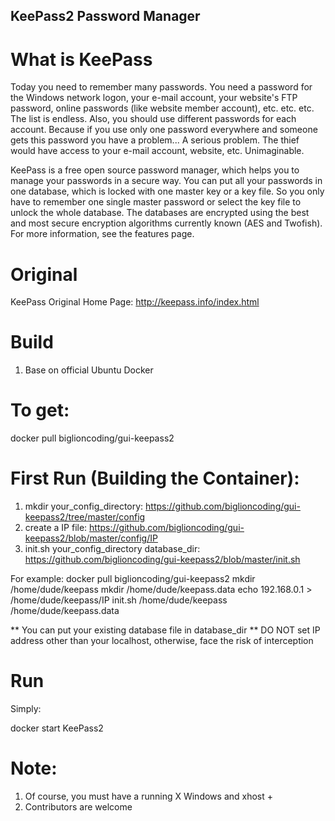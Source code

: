 KeePass2 Password Manager
----------------------

# What is KeePass
Today you need to remember many passwords. You need a password for the Windows network logon, your e-mail account, your website's FTP password, online passwords (like website member account), etc. etc. etc. The list is endless. Also, you should use different passwords for each account. Because if you use only one password everywhere and someone gets this password you have a problem... A serious problem. The thief would have access to your e-mail account, website, etc. Unimaginable.

KeePass is a free open source password manager, which helps you to manage your passwords in a secure way. You can put all your passwords in one database, which is locked with one master key or a key file. So you only have to remember one single master password or select the key file to unlock the whole database. The databases are encrypted using the best and most secure encryption algorithms currently known (AES and Twofish). For more information, see the features page. 

# Original
KeePass Original Home Page: http://keepass.info/index.html

# Build
1. Base on official Ubuntu Docker

# To get:
docker pull biglioncoding/gui-keepass2


# First Run (Building the Container):
1. mkdir your_config_directory: https://github.com/biglioncoding/gui-keepass2/tree/master/config  
2. create a IP file: https://github.com/biglioncoding/gui-keepass2/blob/master/config/IP
3. init.sh your_config_directory database_dir: https://github.com/biglioncoding/gui-keepass2/blob/master/init.sh

For example:
docker pull biglioncoding/gui-keepass2
mkdir /home/dude/keepass
mkdir /home/dude/keepass.data
echo 192.168.0.1 > /home/dude/keepass/IP
init.sh /home/dude/keepass /home/dude/keepass.data

** You can put your existing database file in database_dir
** DO NOT set IP address other than your localhost, otherwise, face the risk of interception

# Run

Simply:

docker start KeePass2

# Note:
1. Of course, you must have a running X Windows and xhost + 
2. Contributors are welcome
